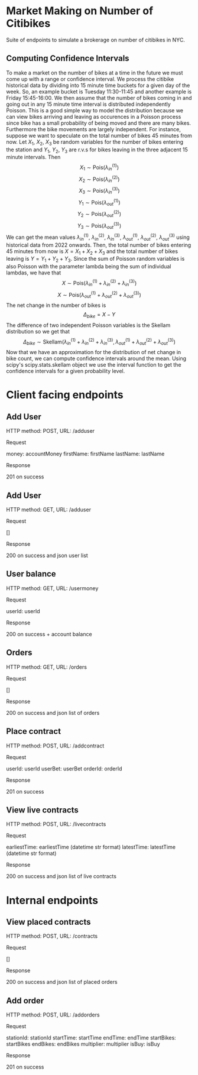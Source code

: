 # Market Making on Number of Citibikes

Suite of endpoints to simulate a brokerage on number of citibikes in NYC.

## Computing Confidence Intervals
To make a market on the number of bikes at a time in the future we must come up with a range or confidence interval. We process the citibike historical data by dividing into 15 minute time buckets for a given day of the week. So, an example bucket is Tuesday 11:30-11:45 and another example is Friday 15:45-16:00. We then assume that the number of bikes coming in and going out in any 15 minute time interval is distributed independently Poisson. This is a good simple way to model the distribution because we can view bikes arriving and leaving as occurences in a Poisson process since bike has a small probability of being moved and there are many bikes. Furthermore the bike movements are largely independent. For instance, suppose we want to speculate on the total number of bikes 45 minutes from now. Let $X_1$, $X_2$, $X_3$ be random variables for the number of bikes entering the station and $Y_1$, $Y_2$, $Y_3$ are r.v.s for bikes leaving in the three adjacent 15 minute intervals. Then $$X_1\sim \text{Pois}(\lambda_{in}^{(1)})$$ $$X_2\sim \text{Pois}(\lambda_{in}^{(2)})$$ $$X_3\sim \text{Pois}(\lambda_{in}^{(3)})$$ $$Y_1\sim \text{Pois}(\lambda_{out}^{(1)})$$ $$Y_2\sim \text{Pois}(\lambda_{out}^{(2)})$$ $$Y_3\sim \text{Pois}(\lambda_{out}^{(3)})$$ We can get the mean values $\lambda_{in}^{(1)}$, $\lambda_{in}^{(2)}$, $\lambda_{in}^{(3)}$, $\lambda_{out}^{(1)}$, $\lambda_{out}^{(2)}$, $\lambda_{out}^{(3)}$ using historical data from 2022 onwards. Then, the total number of bikes entering 45 minutes from now is $X=X_1+X_2+X_3$ and the total number of bikes leaving is $Y=Y_1+Y_2+Y_3$. Since the sum of Poisson random variables is also Poisson with the parameter lambda being the sum of individual lambdas, we have that $$X\sim \text{Pois}(\lambda_{in}^{(1)}+\lambda_{in}^{(2)}+\lambda_{in}^{(3)})$$ $$X\sim \text{Pois}(\lambda_{out}^{(1)}+\lambda_{out}^{(2)}+\lambda_{out}^{(3)})$$ The net change in the number of bikes is $$\Delta_{bike} = X-Y$$ The difference of two independent Poisson variables is the Skellam distribution so we get that $$\Delta_{bike} \sim \text{Skellam}(\lambda_{in}^{(1)}+\lambda_{in}^{(2)}+\lambda_{in}^{(3)}, \lambda_{out}^{(1)}+\lambda_{out}^{(2)}+\lambda_{out}^{(3)})$$ Now that we have an approximation for the distribution of net change in bike count, we can compute confidence intervals around the mean. Using scipy's scipy.stats.skellam object we use the interval function to get the confidence intervals for a given probability level.


# Client facing endpoints

## Add User

HTTP method: POST, URL: /adduser

Request

money: accountMoney
firstName: firstName
lastName: lastName

Response

201 on success

## Add User

HTTP method: GET, URL: /adduser

Request

[]

Response

200 on success and json user list

## User balance

HTTP method: GET, URL: /usermoney

Request

userId: userId

Response

200 on success + account balance

## Orders

HTTP method: GET, URL: /orders

Request

[]

Response

200 on success and json list of orders

## Place contract

HTTP method: POST, URL: /addcontract

Request

userId: userId
userBet: userBet
orderId: orderId

Response

201 on success

## View live contracts

HTTP method: POST, URL: /livecontracts

Request

earliestTime: earliestTime (datetime str format)
latestTime: latestTime	   (datetime str format)

Response

200 on success and json list of live contracts

# Internal endpoints

## View placed contracts

HTTP method: POST, URL: /contracts

Request

[]

Response

200 on success and json list of placed orders

## Add order

HTTP method: POST, URL: /addorders

Request

stationId: stationId
startTime: startTime
endTime: endTime
startBikes: startBikes
endBikes: endBikes
multiplier: multiplier
isBuy: isBuy

Response

201 on success
